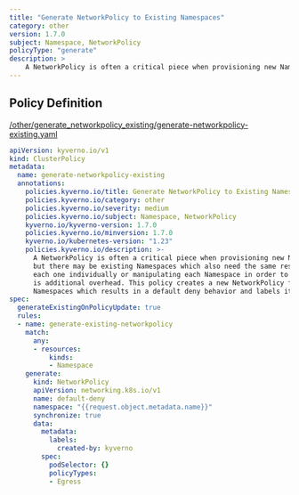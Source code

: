 ```yaml
---
title: "Generate NetworkPolicy to Existing Namespaces"
category: other
version: 1.7.0
subject: Namespace, NetworkPolicy
policyType: "generate"
description: >
    A NetworkPolicy is often a critical piece when provisioning new Namespaces, but there may be existing Namespaces which also need the same resource. Creating each one individually or manipulating each Namespace in order to trigger creation is additional overhead. This policy creates a new NetworkPolicy for existing Namespaces which results in a default deny behavior and labels it with created-by=kyverno.
---
```


## Policy Definition
<a href="https://github.com/kyverno/policies/raw/main//other/generate_networkpolicy_existing/generate-networkpolicy-existing.yaml" target="-blank">/other/generate_networkpolicy_existing/generate-networkpolicy-existing.yaml</a>

```yaml
apiVersion: kyverno.io/v1
kind: ClusterPolicy
metadata:
  name: generate-networkpolicy-existing
  annotations:
    policies.kyverno.io/title: Generate NetworkPolicy to Existing Namespaces
    policies.kyverno.io/category: other
    policies.kyverno.io/severity: medium
    policies.kyverno.io/subject: Namespace, NetworkPolicy
    kyverno.io/kyverno-version: 1.7.0
    policies.kyverno.io/minversion: 1.7.0
    kyverno.io/kubernetes-version: "1.23"
    policies.kyverno.io/description: >-
      A NetworkPolicy is often a critical piece when provisioning new Namespaces,
      but there may be existing Namespaces which also need the same resource. Creating
      each one individually or manipulating each Namespace in order to trigger creation
      is additional overhead. This policy creates a new NetworkPolicy for existing
      Namespaces which results in a default deny behavior and labels it with created-by=kyverno.
spec:
  generateExistingOnPolicyUpdate: true
  rules:
  - name: generate-existing-networkpolicy
    match:
      any:
      - resources:
          kinds:
          - Namespace
    generate:
      kind: NetworkPolicy
      apiVersion: networking.k8s.io/v1
      name: default-deny
      namespace: "{{request.object.metadata.name}}"
      synchronize: true
      data:
        metadata:
          labels:
            created-by: kyverno
        spec:
          podSelector: {}
          policyTypes:
          - Egress

```
